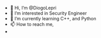 - 👋 Hi, I’m @DiogoLepri
- 👀 I’m interested in Security Engineer 
- 🌱 I’m currently learning C++, and Python
- 📫 How to reach me,
- 

<!---
DiogoLepri/DiogoLepri is a ✨ special ✨ repository because its `README.md` (this file) appears on your GitHub profile.
You can click the Preview link to take a look at your changes.
--->
